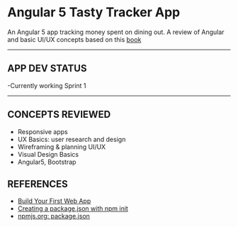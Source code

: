# Angular 5 Tasty Tracker App

An Angular 5 app tracking money spent on dining out.
A review of Angular and basic UI/UX concepts based on this [book](https://www.sterlingpublishing.com/9781454925668/)

--------------------------------------------

## APP DEV STATUS

-Currently working Sprint 1

--------------------------------------------

## CONCEPTS REVIEWED

- Responsive apps
- UX Basics: user research and design
- Wireframing & planning UI/UX
- Visual Design Basics
- Angular5, Bootstrap






## REFERENCES

- [Build Your First Web App](https://www.sterlingpublishing.com/9781454925668/)
- [Creating a package.json with npm init](https://docs.npmjs.com/cli/init)
- [npmjs.org: package.json](https://docs.npmjs.com/files/package.json)


